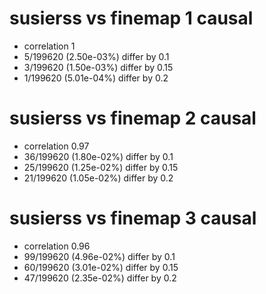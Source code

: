 # susierss vs finemap  1 causal

- correlation 1
- 5/199620 (2.50e-03%) differ by 0.1
- 3/199620 (1.50e-03%) differ by 0.15
- 1/199620 (5.01e-04%) differ by 0.2


# susierss vs finemap  2 causal

- correlation 0.97
- 36/199620 (1.80e-02%) differ by 0.1
- 25/199620 (1.25e-02%) differ by 0.15
- 21/199620 (1.05e-02%) differ by 0.2


# susierss vs finemap  3 causal

- correlation 0.96
- 99/199620 (4.96e-02%) differ by 0.1
- 60/199620 (3.01e-02%) differ by 0.15
- 47/199620 (2.35e-02%) differ by 0.2


